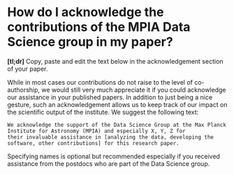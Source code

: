 # How do I acknowledge the contributions of the MPIA Data Science group in my paper?


**[tl;dr]** Copy, paste and edit the text below in the acknowledgement section of your paper.


While in most cases our contributions do not raise to the level of co-authorship, we would still very much appreciate it if you could acknowledge our assistance in your published papers. In addition to just being a nice gesture, such an acknowledgement allows us to keep track of  our impact on the scientific output of the institute. We suggest the following text:


```
We acknowledge the support of the Data Science Group at the Max Planck Institute for Astronomy (MPIA) and especially X, Y, Z for 
their invaluable assistance in [analyzing the data, developing the software, other contributions] for this research paper.
```


Specifying names is optional but recommended especially if you received assistance from the postdocs who are part of the Data Science group.
